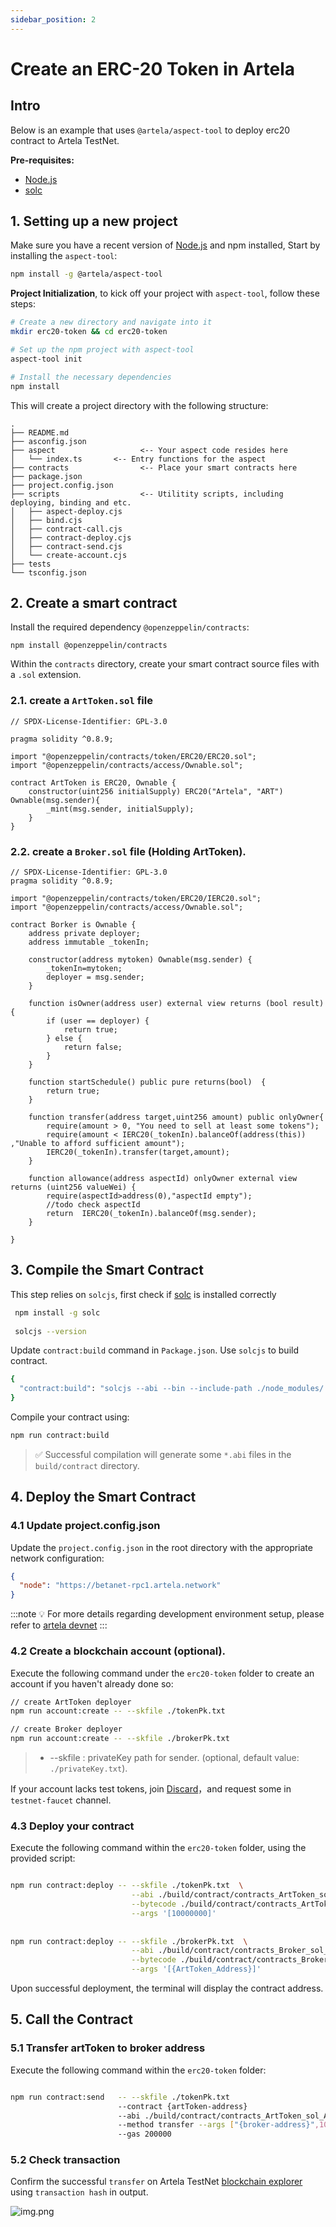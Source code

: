 ```yaml
---
sidebar_position: 2
---
```


# Create an ERC-20 Token in Artela

## Intro
Below is an example that uses `@artela/aspect-tool` to deploy erc20 contract to Artela TestNet.

**Pre-requisites:**
* [Node.js](https://nodejs.org/)
* [solc](https://docs.soliditylang.org/en/v0.8.20/installing-solidity.html)


## 1. Setting up a new project
Make sure you have a recent version of [Node.js](https://nodejs.org/) and npm installed,
Start by installing the `aspect-tool`:

```bash
npm install -g @artela/aspect-tool
```

**Project Initialization**, to kick off your project with `aspect-tool`, follow these steps:

```bash
# Create a new directory and navigate into it
mkdir erc20-token && cd erc20-token

# Set up the npm project with aspect-tool 
aspect-tool init

# Install the necessary dependencies
npm install
```

This will create a project directory with the following structure:

```
.
├── README.md
├── asconfig.json
├── aspect                   <-- Your aspect code resides here
│   └── index.ts       <-- Entry functions for the aspect
├── contracts                <-- Place your smart contracts here
├── package.json
├── project.config.json
├── scripts                  <-- Utilitity scripts, including deploying, binding and etc.
│   ├── aspect-deploy.cjs
│   ├── bind.cjs
│   ├── contract-call.cjs
│   ├── contract-deploy.cjs
│   ├── contract-send.cjs
│   └── create-account.cjs
├── tests
└── tsconfig.json

```

## 2. Create a smart contract

Install the required dependency `@openzeppelin/contracts`:

```shell
npm install @openzeppelin/contracts
```

Within the `contracts` directory, create your smart contract source files with a `.sol` extension.

### 2.1. create a `ArtToken.sol` file

```solidity
// SPDX-License-Identifier: GPL-3.0

pragma solidity ^0.8.9;

import "@openzeppelin/contracts/token/ERC20/ERC20.sol";
import "@openzeppelin/contracts/access/Ownable.sol";

contract ArtToken is ERC20, Ownable {
    constructor(uint256 initialSupply) ERC20("Artela", "ART")  Ownable(msg.sender){
        _mint(msg.sender, initialSupply);
    }
}
```

### 2.2. create a `Broker.sol` file (Holding ArtToken).

```solidity
// SPDX-License-Identifier: GPL-3.0
pragma solidity ^0.8.9;

import "@openzeppelin/contracts/token/ERC20/IERC20.sol";
import "@openzeppelin/contracts/access/Ownable.sol";

contract Borker is Ownable {
    address private deployer;
    address immutable _tokenIn;

    constructor(address mytoken) Ownable(msg.sender) {
        _tokenIn=mytoken;
        deployer = msg.sender;
    }

    function isOwner(address user) external view returns (bool result) {
        if (user == deployer) {
            return true;
        } else {
            return false;
        }
    }

    function startSchedule() public pure returns(bool)  {
        return true;
    }

    function transfer(address target,uint256 amount) public onlyOwner{
        require(amount > 0, "You need to sell at least some tokens");
        require(amount < IERC20(_tokenIn).balanceOf(address(this)) ,"Unable to afford sufficient amount");
        IERC20(_tokenIn).transfer(target,amount);
    }

    function allowance(address aspectId) onlyOwner external view returns (uint256 valueWei) {
        require(aspectId>address(0),"aspectId empty");
        //todo check aspectId
        return  IERC20(_tokenIn).balanceOf(msg.sender);
    }

}
```

## 3. Compile the Smart Contract


This step relies on `solcjs`, first check if [solc](https://docs.soliditylang.org/en/v0.8.20/installing-solidity.html) is installed correctly

```bash
 npm install -g solc
 
 solcjs --version
```

Update `contract:build` command in `Package.json`. Use `solcjs` to build contract.

```bash
{
  "contract:build": "solcjs --abi --bin --include-path ./node_modules/ --base-path . -o ./build/contract/  ./contracts/*.sol",
}
```

Compile your contract using:

```bash
npm run contract:build
```

> ✅ Successful compilation will generate some `*.abi`  files in the `build/contract` directory.


## 4. Deploy the Smart Contract

### 4.1 Update project.config.json

Update the `project.config.json` in the root directory with the appropriate network configuration:
```json
{
  "node": "https://betanet-rpc1.artela.network"
}
```
:::note 💡
For more details regarding development environment setup, please refer to [artela devnet](/develop/node/access-testnet)
:::

### 4.2 Create a blockchain account (optional).

Execute the following command under the `erc20-token` folder to create an account if you haven't already done so:

```bash
// create ArtToken deployer
npm run account:create -- --skfile ./tokenPk.txt

// create Broker deployer
npm run account:create -- --skfile ./brokerPk.txt

```

> * --skfile : privateKey path for sender. (optional, default value: `./privateKey.txt`).

If your account lacks test tokens, join [Discard](https://discord.com/invite/artela)，and request some in `testnet-faucet` channel.


### 4.3  Deploy your contract

Execute the following command within the `erc20-token` folder, using the provided script:

```bash

npm run contract:deploy -- --skfile ./tokenPk.txt  \
                           --abi ./build/contract/contracts_ArtToken_sol_ArtToken.abi \
                           --bytecode ./build/contract/contracts_ArtToken_sol_ArtToken.bin \
                           --args '[10000000]'
                           
                           
npm run contract:deploy -- --skfile ./brokerPk.txt  \
                           --abi ./build/contract/contracts_Broker_sol_Borker.abi \
                           --bytecode ./build/contract/contracts_Broker_sol_Borker.bin \
                           --args '[{ArtToken_Address}]'   
```



Upon successful deployment, the terminal will display the contract address.

## 5. Call the Contract

### 5.1 Transfer artToken to broker address
Execute the following command within the `erc20-token` folder:

```bash

npm run contract:send   -- --skfile ./tokenPk.txt
                        --contract {artToken-address} 
                        --abi ./build/contract/contracts_ArtToken_sol_ArtToken.abi 
                        --method transfer --args ["{broker-address}",100] 
                        --gas 200000


```

### 5.2 Check transaction

Confirm the successful `transfer` on Artela TestNet [blockchain explorer](https://testnet-scan.artela.network/) using `transaction hash` in output. 

![img.png](img.png)